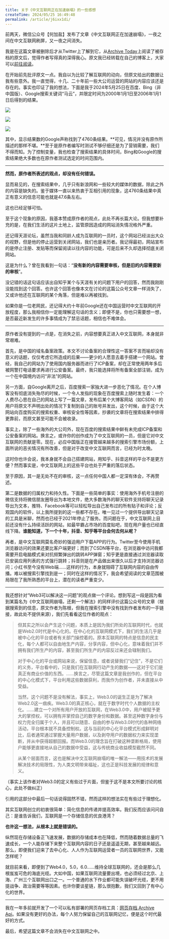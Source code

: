 ```yaml
---
title: 关于《中文互联网正在加速崩塌》的一些感想
createTime: 2024/05/25 16:49:48
permalink: /article/j6ixx1di/
---
```


前两天，微信公众号【何加盐】发布了文章《中文互联网正在加速崩塌》，一夜之间在中文互联网刷屏，又一夜之间消失。

我是在这篇文章被删除后才从Twitter上了解到它，从[Archive Today](https://archive.md/HoGem)上阅读了被存档的原文后，觉得作者写得真的深得我心。原文我已经转载在自己的博客上，大家可以[前往阅读](/article/kohgt7m2/)。

在开始前先批评原文一点。我自以为比较了解互联网的动向，但原文给出的数据让我有些意外。我一直觉得，十几、二十年前一些大公司运营的网站的内容应该还是存在的。事实也印证了我的想法，下面是我于2024年5月25日在百度、Bing（非中国版）、Google搜索关键词“马云”，并限定时间为2000年1月1日至2006年1月1日后得到的结果。

![](/images/422a0563932f57cd692f20992bf5ba9b.png)

![](/images/c5100754a1ed190b265baddc79603ef3.png)

![](/images/fa140e6215ff2fd25b5f4bccb26b2915.png)

其中，显示结果数的Google声称找到了4760条结果。**可见，情况并没有原作所描述的那样不堪。**至于是原作者编写时测试不够仔细还是为了营销需要，我们不得而知。为了控制变量，我也检查了搜索结果的具体时间，Bing和Google的搜索结果绝大多数也在原作者测试选定的时间范围内。

---

**然而，原作者所表述的观点，却没有任何错误。**

显而易见的，在搜索结果中，几乎只有新浪网和一些较大的媒体的数据，除此之外的内容是缺失的。鉴于媒体一直以来热衷于互相引用的现象，这4760条结果中真正有意义的信息可能也就是47.6条左右。

这也已经足够可怕。

至于这个现象的原因，我基本赞成原作者的观点，此处不再长篇大论。但我想要补充的是，在我们生活的这片土地上，监管原因造成的网站消失情况格外严重。

还记得天涯论坛，虽然当我和同龄人成为互联网的一员时，这个网站已经淡出大众的视野，但是他的停止运营到关闭网站，我们也是亲历者。我记得最初，网站宣布的是停止注册、发贴等而保留阅读以往内容的功能，可是后来不久却选择彻底关闭网站。

这是为什么？曾在我看到一句话：“**没有新的内容需要审核，但是旧的内容需要新的审核**”。

没记错的话这句话应该出自知乎某个与天涯有关的问题下用户的回答，然而我刚刚没能找到这个回答。也许这个回答也像本文在讨论的这篇公众号文章一样消失了，又或许他还在互联网的某个角落，但是难以再被找到。

如果你是一位老网民，还记得大约十年前Google还在中国运营时中文互联网的开放程度，那么我相信你一定能理解这句话的含义；即便不是，你也只需要想一想，是否最近新发生的许多事情成为了禁忌话题，相信也不难体会。

---

原作者没有提到的一点是，在消失之前，内容想要真正进入中文互联网，本身就非常艰难。

首先，是中国的域名备案政策。本文不讨论备案的合理性这一答案不言而喻却没有意义的话题，仅仅考虑它所造成的后果——更少的人愿意去着手搭建一个网站。曾经，我自己的网站为了使用国内服务器而进行了ICP备案，却在正常使用两年多后被网警打电话要求再进行公安备案。最终，我只能选择将所有备案全部注销，成为一个在中国境内访问“非法”的网站。

另一方面，自Google离开之后，百度搜索一家独大进一步恶化了情况。在个人博客没有彻底消失殆尽的时候，一个令人发指的现象在百度搜索上随时发生着：一个人费尽心思在自己的网站上写了一篇文章，发布后某个大博客网站（如CSDN）的用户将原文不声明出处的情况下复制到自己的账号并发出，这个时候，由于这个大网站向百度购买的搜索权重、审核安全性等因素，抄袭的文章将在搜索结果中排得更靠前，而原文甚至可能不会被收录。

事实上，除了一些海外的大公司外，现在百度的搜索结果中鲜有未完成ICP备案和公安备案的网站。换言之，或许你的创作成为了中文互联网的一员，但是它对中文互联网的贡献是零。现在，必应中国版正在接管越来越多的搜索引擎市场份额，上面所说的恶劣情况有所改善，但是对于改变中文互联网而言，已经为时太晚。

这时你也许会说，我本身就不会自己搭建网站，用知乎、抖音这样的平台不是更方便？然而事实是，中文互联网上的这些平台也处于严重的落后状态。

至于原因，其一是无处不在的审核，这一点任何中国人都一定深有体会，不再赘述。

第二是数据的归属权力和持久性。下面是一些简单的事实：使用海外手机号注册的微信支持将微信朋友圈导出为本地文件，绝大多数海外的聊天软件支持将聊天记录导出为文本，推特、Facebook等可以轻松导出自己发布过的所有贴子和评论；反观国内的软件，以上我所提到的这一些都不存在。唯一见过一个提供导出聊天记录的工具是米聊，然而也已经于2021年停止了服务。而问题在于，中文互联网上目前还没有什么持续活跃的网站，如最早霸占市场的百度贴吧，现在用户量也已经直线下降。**谁能知道，下一个十年，抖音、知乎等平台会何去何从呢？**

再者，是中文互联网莫名奇妙的强迫用户下载APP的行为。Twitter至今使用手机浏览器访问的效果还要比客户端更好；而到了CSDN等平台，在浏览器中访问我都需要开启电脑模式来对抗频繁弹出的跳转APP弹窗；知乎更是直接通过浏览器读取已安装应用列表的方式强行跳转；抖音则是在产品做出来很久以后才支持浏览器访问；小红书至今没有Web端……这样的行为，本身就阻碍了互联网内容的自由传播。难以被搜索引擎找到是一；同时在这样的情况下，我会希望阅读的文章范围被局限在了我所熟悉的平台上，潜在的读者严重变少。

---

我还想针对“Web3可以解决这一问题”的观点做一个评论。想到写这一段是因为看到某篇名为《中文互联网崩塌，还剩一个解法》的同样评价这篇公众号的文章（根据搜索到的信息，原文作者为陈根，但我在搜索引擎中没有找到作者发布的一手链接，故此处不提供来源），我们先看看这位作者的观点：

> 但其实之所以会产生这个问题，本质上是因为我们所处的互联网时代，也就是Web2.0时代是中心化的。在中心化的互联网模式下，我们的生活几乎是被中心化的平台或者有关部门操控着的。原本互联网的特点是信息的民主化，每个人都可以自由地生产内容，分享内容，但中心化，意味着我们并不拥有我们所生产的内容，甚至我们所生产的内容反过来还会辖制我们。
>
> 对于中心化的平台或网站来说，保留信息，或者说替我们“记住”，不是它们的义务，平台看中的，只是我们在互联网行动产生的数据——这对于它们是真正有商业价值的东西。……换言之，尽管这篇文章是我创作的，但在平台的中心化模式下，平台利用这些数据获利，而我作为创作者，并未直接从中受益。
>
> 当然，这个问题不是没有解法，事实上，Web3.0的诞生正是为了解决Web2.0这一痼疾。Web3.0的真正核心，就在于数字时代个人数据的主权化。……建立一个对所有用户开放的互联网，在Web3.0中，用户被赋予更大的掌控权，可以拥有并掌控自己的数字身份和数据。甚至这种数字身份与权力完全归属于个人，并且可以随意、自由的参与Web3.0时代的各种网络活动，平台根本就不具备控制权。这与当前的中心化平台模式形成鲜明对比，后者通常通过掌握大量用户数据，以及剥夺用户的数据权力来实现垄断，并从中获得超额回报。而Web3.0的理念旨在打破这种垄断格局，使用户能够更直接地从自己的数据中受益，这与传统商业收益模型截然不同。
>
> 从某个层面而言，这也是解决中文互联网崩塌的唯一解法——用技术的发展解决技术的局限性，为人类文明带来福祉，这也正是科技发展的规律和意义。

（事实上该作者对Web3.0的定义有些过于片面，但鉴于这不是本文所要讨论的核心，此处不做纠正）

引用的这部分中最后一句话说得固然不错，然而这样的想法实在有些过于理想化。

其实互联网创立的初衷很简单：简化信息的传递并提高效率。我们反而应该问问自己：是谁告诉我们，互联网是一个存储信息的优良港湾？

**也许这一想法，从根本上就是错误的。**

纵然现在存储设备正飞速发展，数据的存储成本也在降低，然而随着数据总量的飞速成长，一个人能存储下来整个互联网内容的日子还是遥遥无期，甚至越来越远。那么，即便我们迎来了去中心化、人人作为互联网运营者一员的互联网世界，又能怎样呢？

就目前来看，即便到了Web4.0，5.0，6.0……维持全球互联网的，还会是那么几根岌岌可危的海底光缆。大如中国，如果互联网流量要出境，也必须经过北京、上海、广州三个互联网出口之一。一个普通的水下作业都可能失误破坏光缆，更不用提战争、政治需要等等因素。也许你要谈星链，那么很抱歉，我们又回到了有中心化的世界。

---

我在一年多前就开发了一个可以私有部署的网页存档工具：[网页存档 Archive Api](https://github.com/yxzlwz/archive-api)。如果没有更好的办法，每个人努力保留自己的互联网记忆，便是这个时代最好的方式。

最后，希望这篇文章不会消失在中文互联网之中。
